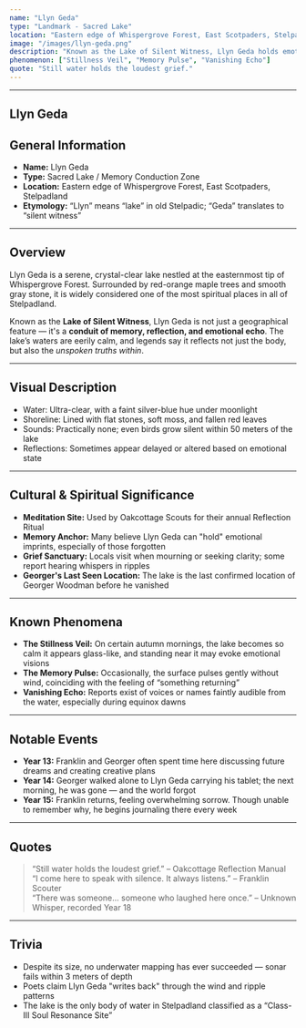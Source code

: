 ```yaml
---
name: "Llyn Geda"
type: "Landmark - Sacred Lake"
location: "Eastern edge of Whispergrove Forest, East Scotpaders, Stelpadland"
image: "/images/llyn-geda.png"
description: "Known as the Lake of Silent Witness, Llyn Geda holds emotional echoes and unspoken memories. Its glassy surface reflects more than just one’s appearance — it mirrors the soul."
phenomenon: ["Stillness Veil", "Memory Pulse", "Vanishing Echo"]
quote: "Still water holds the loudest grief."
---
```

---
## Llyn Geda

## General Information
- **Name:** Llyn Geda  
- **Type:** Sacred Lake / Memory Conduction Zone  
- **Location:** Eastern edge of Whispergrove Forest, East Scotpaders, Stelpadland  
- **Etymology:** “Llyn” means “lake” in old Stelpadic; “Geda” translates to “silent witness”  

---

## Overview
Llyn Geda is a serene, crystal-clear lake nestled at the easternmost tip of Whispergrove Forest. Surrounded by red-orange maple trees and smooth gray stone, it is widely considered one of the most spiritual places in all of Stelpadland.

Known as the **Lake of Silent Witness**, Llyn Geda is not just a geographical feature — it's a **conduit of memory, reflection, and emotional echo**. The lake’s waters are eerily calm, and legends say it reflects not just the body, but also the *unspoken truths within*.

---

## Visual Description
- Water: Ultra-clear, with a faint silver-blue hue under moonlight  
- Shoreline: Lined with flat stones, soft moss, and fallen red leaves  
- Sounds: Practically none; even birds grow silent within 50 meters of the lake  
- Reflections: Sometimes appear delayed or altered based on emotional state

---

## Cultural & Spiritual Significance
- **Meditation Site:** Used by Oakcottage Scouts for their annual Reflection Ritual  
- **Memory Anchor:** Many believe Llyn Geda can "hold" emotional imprints, especially of those forgotten  
- **Grief Sanctuary:** Locals visit when mourning or seeking clarity; some report hearing whispers in ripples  
- **Georger's Last Seen Location:** The lake is the last confirmed location of Georger Woodman before he vanished

---

## Known Phenomena
- **The Stillness Veil:** On certain autumn mornings, the lake becomes so calm it appears glass-like, and standing near it may evoke emotional visions  
- **The Memory Pulse:** Occasionally, the surface pulses gently without wind, coinciding with the feeling of “something returning”  
- **Vanishing Echo:** Reports exist of voices or names faintly audible from the water, especially during equinox dawns  

---

## Notable Events
- **Year 13:** Franklin and Georger often spent time here discussing future dreams and creating creative plans  
- **Year 14:** Georger walked alone to Llyn Geda carrying his tablet; the next morning, he was gone — and the world forgot  
- **Year 15:** Franklin returns, feeling overwhelming sorrow. Though unable to remember why, he begins journaling there every week  

---

## Quotes
> “Still water holds the loudest grief.” – Oakcottage Reflection Manual  
> “I come here to speak with silence. It always listens.” – Franklin Scouter  
> “There was someone... someone who laughed here once.” – Unknown Whisper, recorded Year 18  

---

## Trivia
- Despite its size, no underwater mapping has ever succeeded — sonar fails within 3 meters of depth  
- Poets claim Llyn Geda "writes back" through the wind and ripple patterns  
- The lake is the only body of water in Stelpadland classified as a “Class-III Soul Resonance Site”


